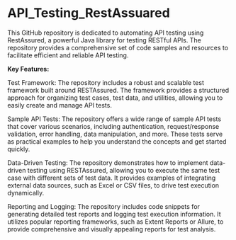# API_Testing_RestAssuared
This GitHub repository is dedicated to automating API testing using RestAssured, a powerful Java library for testing RESTful APIs. The repository provides a comprehensive set of code samples and resources to facilitate efficient and reliable API testing.

**Key Features:**

Test Framework: The repository includes a robust and scalable test framework built around RESTAssured. The framework provides a structured approach for organizing test cases, test data, and utilities, allowing you to easily create and manage API tests.

Sample API Tests: The repository offers a wide range of sample API tests that cover various scenarios, including authentication, request/response validation, error handling, data manipulation, and more. These tests serve as practical examples to help you understand the concepts and get started quickly.

Data-Driven Testing: The repository demonstrates how to implement data-driven testing using RESTAssured, allowing you to execute the same test case with different sets of test data. It provides examples of integrating external data sources, such as Excel or CSV files, to drive test execution dynamically.

Reporting and Logging: The repository includes code snippets for generating detailed test reports and logging test execution information. It utilizes popular reporting frameworks, such as Extent Reports or Allure, to provide comprehensive and visually appealing reports for test analysis.
